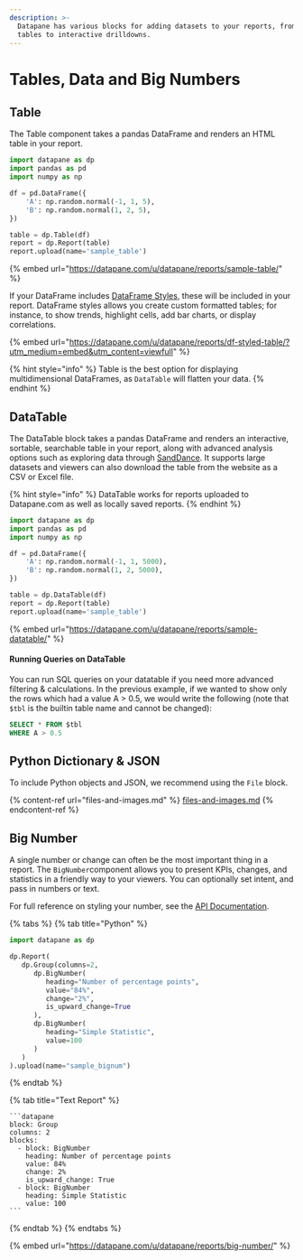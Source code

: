 ```yaml
---
description: >-
  Datapane has various blocks for adding datasets to your reports, from simple
  tables to interactive drilldowns.
---
```


# Tables, Data and Big Numbers

## Table

The Table component takes a pandas DataFrame and renders an HTML table in your report.&#x20;

```python
import datapane as dp
import pandas as pd
import numpy as np

df = pd.DataFrame({
    'A': np.random.normal(-1, 1, 5),
    'B': np.random.normal(1, 2, 5),
})

table = dp.Table(df)
report = dp.Report(table)
report.upload(name='sample_table')
```

{% embed url="https://datapane.com/u/datapane/reports/sample-table/" %}

If your DataFrame includes [DataFrame Styles](https://pandas.pydata.org/pandas-docs/stable/user\_guide/style.html), these will be included in your report. DataFrame styles allows you create custom formatted tables; for instance, to show trends, highlight cells, add bar charts, or display correlations.&#x20;

{% embed url="https://datapane.com/u/datapane/reports/df-styled-table/?utm_medium=embed&utm_content=viewfull" %}

{% hint style="info" %}
Table is the best option for displaying multidimensional DataFrames, as `DataTable` will flatten your data.
{% endhint %}

## DataTable

The DataTable block takes a pandas DataFrame and renders an interactive, sortable, searchable table in your report, along with advanced analysis options such as exploring data through [SandDance](https://www.microsoft.com/en-us/research/project/sanddance/). It supports large datasets and viewers can also download the table from the website as a CSV or Excel file.

{% hint style="info" %}
DataTable works for reports uploaded to Datapane.com as well as locally saved reports.
{% endhint %}

```python
import datapane as dp
import pandas as pd
import numpy as np

df = pd.DataFrame({
    'A': np.random.normal(-1, 1, 5000),
    'B': np.random.normal(1, 2, 5000),
})

table = dp.DataTable(df)
report = dp.Report(table)
report.upload(name='sample_table')
```

{% embed url="https://datapane.com/u/datapane/reports/sample-datatable/" %}

#### **Running Queries on DataTable**

You can run SQL queries on your datatable if you need more advanced filtering & calculations. In the previous example, if we wanted to show only the rows which had a value A > 0.5, we would write the following (note that `$tbl` is the builtin table name and cannot be changed):  &#x20;

```sql
SELECT * FROM $tbl
WHERE A > 0.5
```

## Python Dictionary & JSON&#x20;

To include Python objects and JSON, we recommend using the `File` block.



{% content-ref url="files-and-images.md" %}
[files-and-images.md](files-and-images.md)
{% endcontent-ref %}

## Big Number

A single number or change can often be the most important thing in a report. The `BigNumber`component allows you to present KPIs, changes, and statistics in a friendly way to your viewers. You can optionally set intent, and pass in numbers or text.&#x20;

For full reference on styling your number, see the [API Documentation](https://datapane.github.io/datapane/report.html#datapane.client.api.report.BigNumber).

{% tabs %}
{% tab title="Python" %}
```python
import datapane as dp

dp.Report(
   dp.Group(columns=2,
      dp.BigNumber(
         heading="Number of percentage points", 
         value="84%",
         change="2%",
         is_upward_change=True
      ),
      dp.BigNumber(
         heading="Simple Statistic", 
         value=100
      )
   )
).upload(name="sample_bignum")
```
{% endtab %}

{% tab title="Text Report" %}
````
```datapane
block: Group
columns: 2
blocks: 
  - block: BigNumber
    heading: Number of percentage points
    value: 84%
    change: 2%
    is_upward_change: True
  - block: BigNumber
    heading: Simple Statistic
    value: 100
```
````
{% endtab %}
{% endtabs %}

{% embed url="https://datapane.com/u/datapane/reports/big-number/" %}

